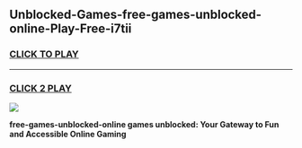
## Unblocked-Games-free-games-unblocked-online-Play-Free-i7tii
<h3>
<a href="https://premium76.site?title=free-games-unblocked-online&ref=21A">CLICK TO PLAY</a></h3>
<hr>

<h3>
<a href="https://premium76.site?title=free-games-unblocked-online&ref=21A">CLICK 2 PLAY</a>
  
</h3>

<a href="https://premium76.site?title=free-games-unblocked-online&ref=21A"><img src="https://clearcache.store/games.png"></a>


**free-games-unblocked-online games unblocked: Your Gateway to Fun and Accessible Online Gaming**
